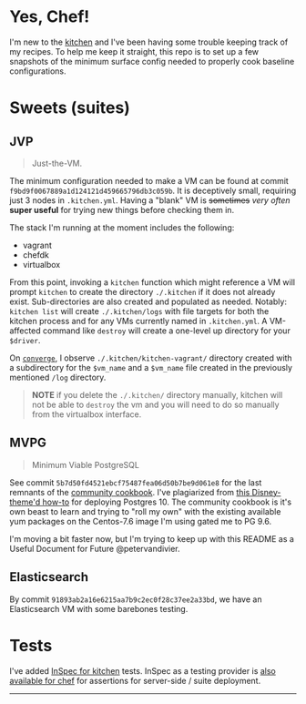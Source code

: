 # Yes, Chef!

I'm new to the [kitchen][1] and I've been having some trouble keeping track of my recipes. To help me keep it straight, this repo is to set up a few snapshots of the minimum surface config needed to properly cook baseline configurations. 

# Sweets (suites)

## JVP

> Just-the-VM.

The minimum configuration needed to make a VM can be found at commit `f9bd9f0067889a1d124121d459665796db3c059b`. It is deceptively small, requiring just 3 nodes in `.kitchen.yml`. Having a "blank" VM is ~~sometimes~~ _very often_ **super useful** for trying new things before checking them in. 

The stack I'm running at the moment includes the following: 

* vagrant
* chefdk
* virtualbox

From this point, invoking a `kitchen` function which might reference a VM will prompt `kitchen` to create the directory `./.kitchen` if it does not already exist. Sub-directories are also created and populated as needed. Notably: `kitchen list` will create `./.kitchen/logs` with file targets for both the kitchen process and for any VMs currently named in `.kitchen.yml`. A VM-affected command like `destroy` will create a one-level up directory for your `$driver`. 

On [`converge`][2], I observe `./.kitchen/kitchen-vagrant/` directory created with a subdirectory for the `$vm_name` and a `$vm_name` file created in the previously mentioned `/log` directory.

> **NOTE** if you delete the `./.kitchen/` directory manually, kitchen will not be able to `destroy` the vm and you will need to do so manually from the virtualbox interface. 

## MVPG

> Minimum Viable PostgreSQL

See commit `5b7d50fd4521ebcf75487fea06d50b7be9d061e8` for the last remnants of the [community cookbook][3]. I've plagiarized from [this Disney-theme'd how-to][11] for deploying Postgres 10. The community cookbook is it's own beast to learn and trying to "roll my own" with the existing available yum packages on the Centos-7.6 image I'm using gated me to PG 9.6.

I'm moving a bit faster now, but I'm trying to keep up with this README as a Useful Document for Future @petervandivier. 

## Elasticsearch

By commit `91893ab2a16e6215aa7b9c2ec0f28c37ee2a33bd`, we have an Elasticsearch VM with some barebones testing. 

# Tests

I've added [InSpec for kitchen][12] tests. InSpec as a testing provider is [also available for chef][13] for assertions for server-side / suite deployment. 

---

[1]: https://kitchen.ci/
[2]: https://kitchen.ci/docs/getting-started/running-converge/
[3]: https://github.com/sous-chefs/postgresql

[11]: https://tecadmin.net/install-postgresql-server-centos/
[12]: https://github.com/inspec/kitchen-inspec
[13]: https://github.com/inspec/inspec
